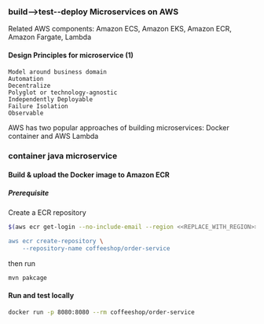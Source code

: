 ### build-->test--deploy Microservices on AWS

Related AWS components: 
Amazon ECS, Amazon EKS, Amazon ECR, Amazon Fargate, Lambda

#### Design Principles for microservice (1) ####

    Model around business domain
    Automation
    Decentralize
    Polyglot or technology-agnostic
    Independently Deployable
    Failure Isolation
    Observable

AWS has two popular approaches of building microservices: Docker container and AWS Lambda


### container java microservice ###

#### Build & upload the Docker image to Amazon ECR ####

##### Prerequisite #####
Create a ECR repository
```bash
$(aws ecr get-login --no-include-email --region <<REPLACE_WITH_REGION>>)

aws ecr create-repository \
    --repository-name coffeeshop/order-service
```
then run
```bash
mvn pakcage
```



#### Run and test locally ####

```bash
docker run -p 8080:8080 --rm coffeeshop/order-service
```
